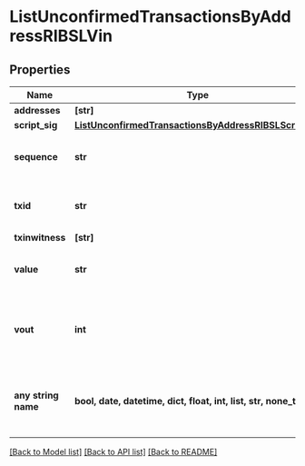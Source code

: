 # ListUnconfirmedTransactionsByAddressRIBSLVin


## Properties
Name | Type | Description | Notes
------------ | ------------- | ------------- | -------------
**addresses** | **[str]** |  | 
**script_sig** | [**ListUnconfirmedTransactionsByAddressRIBSLScriptSig**](ListUnconfirmedTransactionsByAddressRIBSLScriptSig.md) |  | 
**sequence** | **str** | Represents the script sequence number. | 
**txid** | **str** | Represents the reference transaction identifier. | 
**txinwitness** | **[str]** |  | 
**value** | **str** | Represents the sent/received amount. | 
**vout** | **int** | Defines the vout of the transaction output, i.e. which output to spend. | [optional] 
**any string name** | **bool, date, datetime, dict, float, int, list, str, none_type** | any string name can be used but the value must be the correct type | [optional]

[[Back to Model list]](../README.md#documentation-for-models) [[Back to API list]](../README.md#documentation-for-api-endpoints) [[Back to README]](../README.md)


